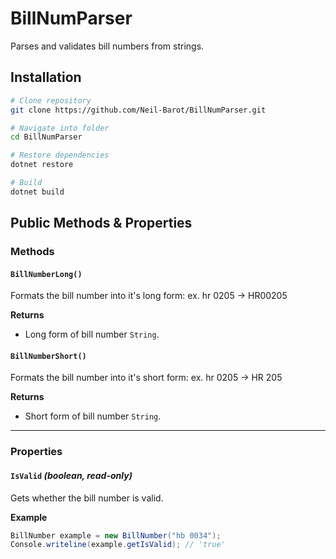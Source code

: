 # BillNumParser

Parses and validates bill numbers from strings.

## Installation

```bash
# Clone repository
git clone https://github.com/Neil-Barot/BillNumParser.git

# Navigate into folder
cd BillNumParser

# Restore dependencies
dotnet restore

# Build
dotnet build
```

## Public Methods & Properties

### Methods

#### `BillNumberLong()`
Formats the bill number into it's long form: ex. hr 0205 -> HR00205

**Returns**
- Long form of bill number `String`.

#### `BillNumberShort()`
Formats the bill number into it's short form: ex. hr 0205 -> HR 205

**Returns**
- Short form of bill number `String`.

---

### Properties

#### `IsValid` *(boolean, read-only)*
Gets whether the bill number is valid.

**Example**
```csharp
BillNumber example = new BillNumber("hb 0034");
Console.writeline(example.getIsValid); // 'true'
